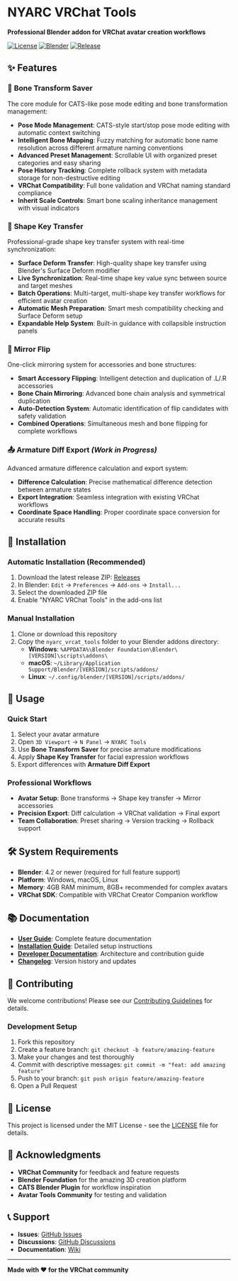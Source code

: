 # NYARC VRChat Tools

**Professional Blender addon for VRChat avatar creation workflows**

[![License](https://img.shields.io/badge/License-MIT-blue.svg)](LICENSE)
[![Blender](https://img.shields.io/badge/Blender-4.2+-orange.svg)](https://www.blender.org/)
[![Release](https://img.shields.io/github/v/release/VRNyarc/nyarc-vrcat-tools)](https://github.com/VRNyarc/nyarc-vrcat-tools/releases)

## ✨ Features

### 🦴 **Bone Transform Saver**
The core module for CATS-like pose mode editing and bone transformation management:
- **Pose Mode Management**: CATS-style start/stop pose mode editing with automatic context switching
- **Intelligent Bone Mapping**: Fuzzy matching for automatic bone name resolution across different armature naming conventions
- **Advanced Preset Management**: Scrollable UI with organized preset categories and easy sharing
- **Pose History Tracking**: Complete rollback system with metadata storage for non-destructive editing
- **VRChat Compatibility**: Full bone validation and VRChat naming standard compliance
- **Inherit Scale Controls**: Smart bone scaling inheritance management with visual indicators

### 🔷 **Shape Key Transfer**
Professional-grade shape key transfer system with real-time synchronization:
- **Surface Deform Transfer**: High-quality shape key transfer using Blender's Surface Deform modifier
- **Live Synchronization**: Real-time shape key value sync between source and target meshes
- **Batch Operations**: Multi-target, multi-shape key transfer workflows for efficient avatar creation
- **Automatic Mesh Preparation**: Smart mesh compatibility checking and Surface Deform setup
- **Expandable Help System**: Built-in guidance with collapsible instruction panels

### 🔄 **Mirror Flip**
One-click mirroring system for accessories and bone structures:
- **Smart Accessory Flipping**: Intelligent detection and duplication of .L/.R accessories
- **Bone Chain Mirroring**: Advanced bone chain analysis and symmetrical duplication
- **Auto-Detection System**: Automatic identification of flip candidates with safety validation
- **Combined Operations**: Simultaneous mesh and bone flipping for complete workflows

### 📤 **Armature Diff Export** *(Work in Progress)*
Advanced armature difference calculation and export system:
- **Difference Calculation**: Precise mathematical difference detection between armature states
- **Export Integration**: Seamless integration with existing VRChat workflows
- **Coordinate Space Handling**: Proper coordinate space conversion for accurate results

## 🚀 Installation

### **Automatic Installation (Recommended)**
1. Download the latest release ZIP: [Releases](https://github.com/VRNyarc/nyarc-vrcat-tools/releases)
2. In Blender: `Edit` → `Preferences` → `Add-ons` → `Install...`
3. Select the downloaded ZIP file
4. Enable "NYARC VRChat Tools" in the add-ons list

### **Manual Installation** 
1. Clone or download this repository
2. Copy the `nyarc_vrcat_tools` folder to your Blender addons directory:
   - **Windows**: `%APPDATA%\Blender Foundation\Blender\[VERSION]\scripts\addons\`
   - **macOS**: `~/Library/Application Support/Blender/[VERSION]/scripts/addons/`
   - **Linux**: `~/.config/blender/[VERSION]/scripts/addons/`

## 🎯 Usage

### **Quick Start**
1. Select your avatar armature
2. Open `3D Viewport` → `N Panel` → `NYARC Tools`
3. Use **Bone Transform Saver** for precise armature modifications
4. Apply **Shape Key Transfer** for facial expression workflows
5. Export differences with **Armature Diff Export**

### **Professional Workflows**
- **Avatar Setup**: Bone transforms → Shape key transfer → Mirror accessories
- **Precision Export**: Diff calculation → VRChat validation → Final export
- **Team Collaboration**: Preset sharing → Version tracking → Rollback support

## 🛠️ System Requirements

- **Blender**: 4.2 or newer (required for full feature support)
- **Platform**: Windows, macOS, Linux
- **Memory**: 4GB RAM minimum, 8GB+ recommended for complex avatars
- **VRChat SDK**: Compatible with VRChat Creator Companion workflow

## 📚 Documentation

- **[User Guide](docs/user-guide.md)**: Complete feature documentation
- **[Installation Guide](docs/installation.md)**: Detailed setup instructions  
- **[Developer Documentation](docs/development.md)**: Architecture and contribution guide
- **[Changelog](CHANGELOG.md)**: Version history and updates

## 🤝 Contributing

We welcome contributions! Please see our [Contributing Guidelines](CONTRIBUTING.md) for details.

### **Development Setup**
1. Fork this repository
2. Create a feature branch: `git checkout -b feature/amazing-feature`
3. Make your changes and test thoroughly
4. Commit with descriptive messages: `git commit -m "feat: add amazing feature"`
5. Push to your branch: `git push origin feature/amazing-feature`
6. Open a Pull Request

## 📄 License

This project is licensed under the MIT License - see the [LICENSE](LICENSE) file for details.

## 🌟 Acknowledgments

- **VRChat Community** for feedback and feature requests
- **Blender Foundation** for the amazing 3D creation platform
- **CATS Blender Plugin** for workflow inspiration
- **Avatar Tools Community** for testing and validation

## 📞 Support

- **Issues**: [GitHub Issues](https://github.com/VRNyarc/nyarc-vrcat-tools/issues)
- **Discussions**: [GitHub Discussions](https://github.com/VRNyarc/nyarc-vrcat-tools/discussions)
- **Documentation**: [Wiki](https://github.com/VRNyarc/nyarc-vrcat-tools/wiki)

---

**Made with ❤️ for the VRChat community**
